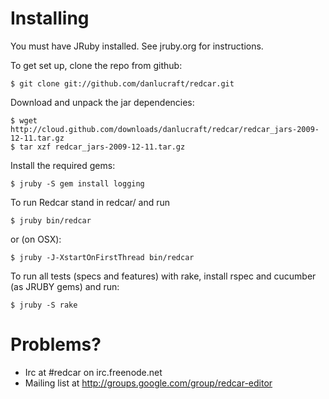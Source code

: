 
Installing
==========

You must have JRuby installed. See jruby.org for instructions.

To get set up, clone the repo from github:

    $ git clone git://github.com/danlucraft/redcar.git

Download and unpack the jar dependencies:

    $ wget http://cloud.github.com/downloads/danlucraft/redcar/redcar_jars-2009-12-11.tar.gz
    $ tar xzf redcar_jars-2009-12-11.tar.gz

Install the required gems:

    $ jruby -S gem install logging

To run Redcar stand in redcar/ and run

    $ jruby bin/redcar
    
or (on OSX):

    $ jruby -J-XstartOnFirstThread bin/redcar

To run all tests (specs and features) with rake, install rspec and cucumber (as JRUBY gems) and run:

    $ jruby -S rake

Problems?
=========

 * Irc at #redcar on irc.freenode.net
 * Mailing list at http://groups.google.com/group/redcar-editor

